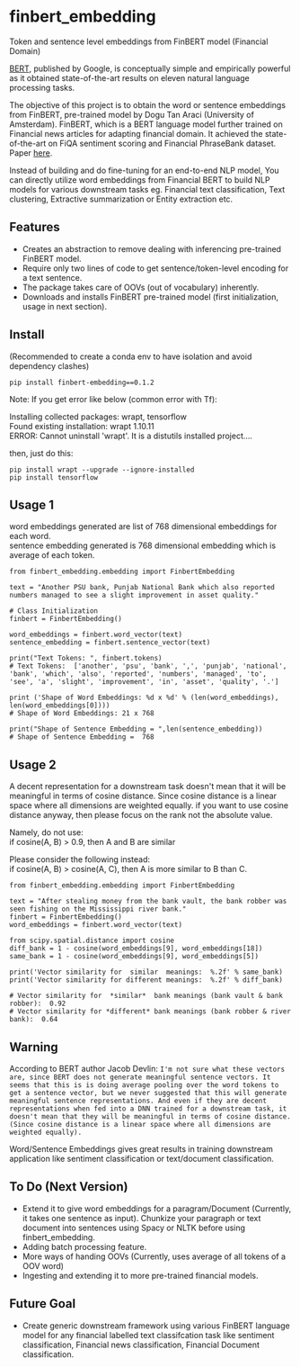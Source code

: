 # finbert_embedding
Token and sentence level embeddings from FinBERT model (Financial Domain)

[BERT](https://arxiv.org/abs/1810.04805), published by Google, is conceptually simple and empirically powerful as it obtained state-of-the-art results on eleven natural language processing tasks.  

The objective of this project is to obtain the word or sentence embeddings from FinBERT, pre-trained model by Dogu Tan Araci (University of Amsterdam). FinBERT, which is a BERT language model further trained on Financial news articles for adapting financial domain. It achieved the state-of-the-art on FiQA sentiment scoring and Financial PhraseBank dataset. Paper [here](https://arxiv.org/abs/1908.10063).

Instead of building and do fine-tuning for an end-to-end NLP model, You can directly utilize word embeddings from Financial BERT to build NLP models for various downstream tasks eg. Financial text classification, Text clustering, Extractive summarization or Entity extraction etc.



## Features
* Creates an abstraction to remove dealing with inferencing pre-trained FinBERT model.
* Require only two lines of code to get sentence/token-level encoding for a text sentence.
* The package takes care of OOVs (out of vocabulary) inherently.
* Downloads and installs FinBERT pre-trained model (first initialization, usage in next section).

## Install
(Recommended to create a conda env to have isolation and avoid dependency clashes)

```
pip install finbert-embedding==0.1.2
```

Note: If you get error like below (common error with Tf): <br>

Installing collected packages: wrapt, tensorflow <br> 
  Found existing installation: wrapt 1.10.11 <br>
ERROR: Cannot uninstall 'wrapt'. It is a distutils installed project....

then, just do this:
```
pip install wrapt --upgrade --ignore-installed
pip install tensorflow
```

## Usage 1

word embeddings generated are list of 768 dimensional embeddings for each word. <br>
sentence embedding generated is 768 dimensional embedding which is average of each token.

```
from finbert_embedding.embedding import FinbertEmbedding

text = "Another PSU bank, Punjab National Bank which also reported numbers managed to see a slight improvement in asset quality."

# Class Initialization
finbert = FinbertEmbedding()

word_embeddings = finbert.word_vector(text)
sentence_embedding = finbert.sentence_vector(text)

print("Text Tokens: ", finbert.tokens)
# Text Tokens:  ['another', 'psu', 'bank', ',', 'punjab', 'national', 'bank', 'which', 'also', 'reported', 'numbers', 'managed', 'to', 'see', 'a', 'slight', 'improvement', 'in', 'asset', 'quality', '.']

print ('Shape of Word Embeddings: %d x %d' % (len(word_embeddings), len(word_embeddings[0])))
# Shape of Word Embeddings: 21 x 768

print("Shape of Sentence Embedding = ",len(sentence_embedding))
# Shape of Sentence Embedding =  768
```

## Usage 2

A decent representation for a downstream task doesn't mean that it will be meaningful in terms of cosine distance. Since cosine distance is a linear space where all dimensions are weighted equally. if you want to use cosine distance anyway, then please focus on the rank not the absolute value.

Namely, do not use: <br>
  if cosine(A, B) > 0.9, then A and B are similar

Please consider the following instead: <br>
  if cosine(A, B) > cosine(A, C), then A is more similar to B than C.

```
from finbert_embedding.embedding import FinbertEmbedding

text = "After stealing money from the bank vault, the bank robber was seen fishing on the Mississippi river bank."
finbert = FinbertEmbedding()
word_embeddings = finbert.word_vector(text)

from scipy.spatial.distance import cosine
diff_bank = 1 - cosine(word_embeddings[9], word_embeddings[18])
same_bank = 1 - cosine(word_embeddings[9], word_embeddings[5])

print('Vector similarity for  similar  meanings:  %.2f' % same_bank)
print('Vector similarity for different meanings:  %.2f' % diff_bank)

# Vector similarity for  *similar*  bank meanings (bank vault & bank robber):  0.92
# Vector similarity for *different* bank meanings (bank robber & river bank):  0.64
```

## Warning

According to BERT author Jacob Devlin:
```I'm not sure what these vectors are, since BERT does not generate meaningful sentence vectors. It seems that this is is doing average pooling over the word tokens to get a sentence vector, but we never suggested that this will generate meaningful sentence representations. And even if they are decent representations when fed into a DNN trained for a downstream task, it doesn't mean that they will be meaningful in terms of cosine distance. (Since cosine distance is a linear space where all dimensions are weighted equally).```

Word/Sentence Embeddings gives great results in training downstream application like sentiment classification or text/document classification.

## To Do (Next Version)

* Extend it to give word embeddings for a paragram/Document (Currently, it takes one sentence as input). Chunkize your paragraph or text document into sentences using Spacy or NLTK before using finbert_embedding.
* Adding batch processing feature.
* More ways of handing OOVs (Currently, uses average of all tokens of a OOV word)
* Ingesting and extending it to more pre-trained financial models.

## Future Goal

* Create generic downstream framework using various FinBERT language model for any financial labelled text classifcation task like sentiment classification, Financial news classification, Financial Document classification.
